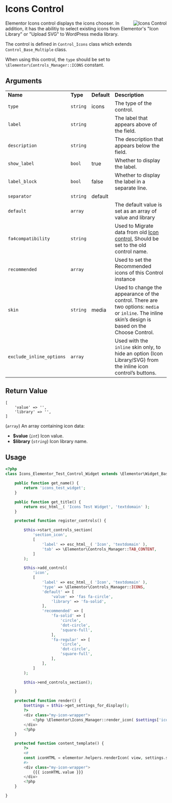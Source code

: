 # Icons Control

<Badge type="tip" vertical="top" text="Elementor Core" /> <Badge type="warning" vertical="top" text="Basic" />

<img :src="$withBase('/assets/img/controls/control-icons.png')" alt="Icons Control" style="float: right;">

Elementor Icons control displays the icons chooser. In addition, it has the abilitiy to select existing icons from Elementor's "Icon Library" or "Upload SVG" to WordPress media library.

The control is defined in `Control_Icons` class which extends `Control_Base_Multiple` class.

When using this control, the `type` should be set to `\Elementor\Controls_Manager::ICONS` constant.

## Arguments

<table>
	<tbody>
		<tr>
			<td><strong>Name</strong></td>
			<td><strong>Type</strong></td>
			<td><strong>Default</strong></td>
			<td><strong>Description</strong></td>
		</tr>
		<tr>
			<td><code>type</code></td>
			<td><code>string</code></td>
			<td>icons</td>
			<td>The type of the control.</td>
		</tr>
		<tr>
			<td><code>label</code></td>
			<td><code>string</code></td>
			<td>&nbsp;</td>
			<td>The label that appears above of the field.</td>
		</tr>
		<tr>
			<td><code>description</code></td>
			<td><code>string</code></td>
			<td>&nbsp;</td>
			<td>The description that appears below the field.</td>
		</tr>
		<tr>
			<td><code>show_label</code></td>
			<td><code>bool</code></td>
			<td>true</td>
			<td>Whether to display the label.</td>
		</tr>
		<tr>
			<td><code>label_block</code></td>
			<td><code>bool</code></td>
			<td>false</td>
			<td>Whether to display the label in a separate line.</td>
		</tr>
		<tr>
			<td><code>separator</code></td>
			<td><code>string</code></td>
			<td>default</td>
			<td>&nbsp;</td>
		</tr>
		<tr>
			<td><code>default</code></td>
			<td><code>array</code></td>
			<td>&nbsp;</td>
			<td>The default value is set as an array of value and library</td>
		</tr>
		<tr>
			<td><code>fa4compatibility</code></td>
			<td><code>string</code></td>
			<td>&nbsp;</td>
			<td>Used to Migrate data from old <a href="./control-icon.html">Icon control</a>, Should be set to the old control name.</td>
		</tr>
		<tr>
			<td><code>recommended</code></td>
			<td><code>array</code></td>
			<td>&nbsp;</td>
			<td>Used to set the Recommended icons of this Control instance</td>
		</tr>
		<tr>
			<td><code>skin</code></td>
			<td><code>string</code></td>
			<td>media</td>
			<td>Used to change the appearance of the control. There are two options: <code>media</code> or <code>inline</code>. The inline skin’s design is based on the Choose Control.</td>
		</tr>
		<tr>
			<td><code>exclude_inline_options</code></td>
			<td><code>array</code></td>
			<td>&nbsp;</td>
			<td>Used with the <code>inline</code> skin only, to hide an option (Icon Library/SVG) from the inline icon control’s buttons.</td>
		</tr>
	</tbody>
</table>

## Return Value

```
[
	'value' => '',
	'library' => '',
]
```

(_`array`_) An array containing icon data:

* **$value** (_`int`_) Icon value.
* **$library** (_`string`_) Icon library name.

## Usage

```php {22-44,53-55,61-66}
<?php
class Icons_Elementor_Test_Control_Widget extends \Elementor\Widget_Base {

	public function get_name() {
		return 'icons_test_widget';
	}

	public function get_title() {
		return esc_html__( 'Icons Test Widget', 'textdomain' );
	}

	protected function register_controls() {

		$this->start_controls_section(
			'section_icon',
			[
				'label' => esc_html__( 'Icon', 'textdomain' ),
				'tab' => \Elementor\Controls_Manager::TAB_CONTENT,
			]
		);

		$this->add_control(
			'icon',
			[
				'label' => esc_html__( 'Icon', 'textdomain' ),
				'type' => \Elementor\Controls_Manager::ICONS,
				'default' => [
					'value' => 'fas fa-circle',
					'library' => 'fa-solid',
				],
				'recommended' => [
					'fa-solid' => [
						'circle',
						'dot-circle',
						'square-full',
					],
					'fa-regular' => [
						'circle',
						'dot-circle',
						'square-full',
					],
				],
			]
		);

		$this->end_controls_section();

	}

	protected function render() {
		$settings = $this->get_settings_for_display();
		?>
		<div class="my-icon-wrapper">
			<?php \Elementor\Icons_Manager::render_icon( $settings['icon'], [ 'aria-hidden' => 'true' ] ); ?>
		</div>
		<?php
	}

	protected function content_template() {
		?>
		<#
		const iconHTML = elementor.helpers.renderIcon( view, settings.selected_icon, { 'aria-hidden': true }, 'i' , 'object' );
		#>
		<div class="my-icon-wrapper">
			{{{ iconHTML.value }}}
		</div>
		<?php
	}

}
```
